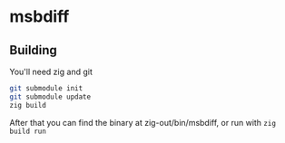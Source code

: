 # msbdiff

## Building
You'll need zig and git

```sh
git submodule init
git submodule update
zig build
```

After that you can find the binary at zig-out/bin/msbdiff, or run with `zig build run`